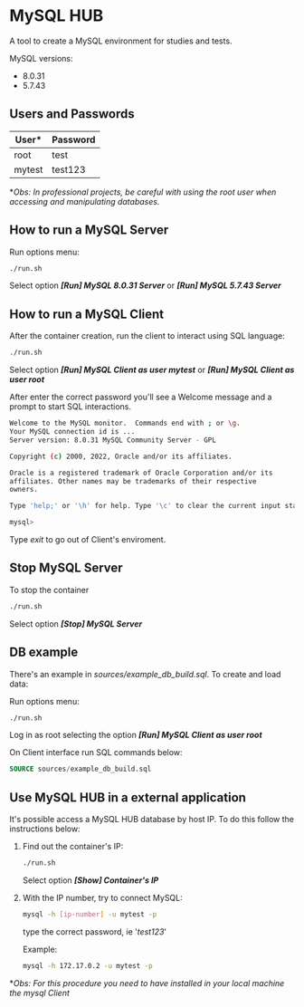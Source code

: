 # MySQL HUB

A tool to create a MySQL environment for studies and tests.

MySQL versions:

- 8.0.31
- 5.7.43

## Users and Passwords

| User*      |  Password    |
|-----------|:-------------|
| root      |  test        |
| mytest    |  test123     |

**Obs: In professional projects, be careful with using the root user when accessing and manipulating databases.*

## How to run a MySQL Server

Run options menu:

```sh
./run.sh
```

Select option ***[Run] MySQL 8.0.31 Server*** or ***[Run] MySQL 5.7.43 Server***

## How to run a MySQL Client

After the container creation, run the client to interact using SQL language:

```sh
./run.sh
```

Select option ***[Run] MySQL Client as user mytest*** or ***[Run] MySQL Client as user root***

After enter the correct password you'll see a Welcome message and a prompt to start SQL interactions.

```sh
Welcome to the MySQL monitor.  Commands end with ; or \g.
Your MySQL connection id is ...
Server version: 8.0.31 MySQL Community Server - GPL

Copyright (c) 2000, 2022, Oracle and/or its affiliates.

Oracle is a registered trademark of Oracle Corporation and/or its
affiliates. Other names may be trademarks of their respective
owners.

Type 'help;' or '\h' for help. Type '\c' to clear the current input statement.

mysql>
```

Type *exit* to go out of Client's enviroment.

## Stop MySQL Server

To stop the container

```sh
./run.sh
```

Select option ***[Stop] MySQL Server***

## DB example

There's an example in *sources/example_db_build.sql*. To create and load data:

Run options menu:

```sh
./run.sh
```

Log in as root selecting the option ***[Run] MySQL Client as user root***

On Client interface run SQL commands below:

```sql
SOURCE sources/example_db_build.sql
```

## Use MySQL HUB in a external application

It's possible access a MySQL HUB database by host IP. To do this follow the instructions below:

1) Find out the container's IP:

    ```sh
    ./run.sh
    ```

    Select option ***[Show] Container's IP***

2) With the IP number, try to connect MySQL:

    ```sh
    mysql -h [ip-number] -u mytest -p
    ```

    type the correct password, ie '*test123*'

    Example:

    ```sh
    mysql -h 172.17.0.2 -u mytest -p
    ```

**Obs: For this procedure you need to have installed in your local machine the mysql Client*